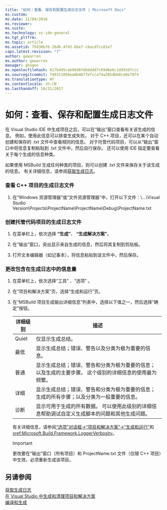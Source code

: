 ```yaml
---
title: "如何：查看、保存和配置生成日志文件 | Microsoft Docs"
ms.custom: 
ms.date: 11/04/2016
ms.reviewer: 
ms.suite: 
ms.technology: vs-ide-general
ms.tgt_pltfrm: 
ms.topic: article
ms.assetid: 75d38b76-26d6-4f43-bbe7-cbacd7cc81e7
caps.latest.revision: "7"
author: gewarren
ms.author: gewarren
manager: ghogen
ms.openlocfilehash: 617b495cab96d8fdb0ddd7c69d6e6c1dd93d7ccc
ms.sourcegitcommit: f40311056ea0b4677efcca74a285dbb0ce0e7974
ms.translationtype: HT
ms.contentlocale: zh-CN
ms.lasthandoff: 10/31/2017
---
```

# <a name="how-to-view-save-and-configure-build-log-files"></a>如何：查看、保存和配置生成日志文件
在 Visual Studio IDE 中生成项目之后，可以在“输出”窗口查看有关该生成的信息。 例如，使用此信息可以排查生成失败。 对于 C++ 项目，还可以在某个自动创建和保存的 .txt 文件中查看相同的信息。 对于托管代码项目，可以从“输出”窗口中将信息复制粘贴到 .txt 文件中，然后自行保存。 还可以使用 IDE 指定要查看关于每个生成的信息种类。  
  
 如果使用 MSBuild 生成任何种类的项目，则可以创建 .txt 文件来保存关于该生成的信息。 有关详细信息，请参阅[获取生成日志](../msbuild/obtaining-build-logs-with-msbuild.md)。  
  
### <a name="to-view-the-build-log-file-for-a-c-project"></a>查看 C++ 项目的生成日志文件  
  
1.  在“Windows 资源管理器”或“文件资源管理器”中，打开以下文件：\\...\Visual Studio Version\Projects\\ProjectName\\ProjectName\Debug\\ProjectName.txt  
  
### <a name="to-create-a-build-log-file-for-a-managed-code-project"></a>创建托管代码项目的生成日志文件  
  
1.  在菜单栏上，依次选择 **“生成”**、 **“生成解决方案”**。  
  
2.  在“输出”窗口，突出显示来自生成的信息，然后将其复制到剪贴板。  
  
3.  打开文本编辑器（如记事本），将信息粘贴到该文件中，然后保存。  
  
### <a name="to-change-the-amount-of-information-included-in-the-build-log"></a>更改包含在生成日志中的信息量  
  
1.  在菜单栏上，依次选择“工具” 、“选项” 。  
  
2.  在“项目和解决方案”页，选择“生成和运行”页。  
  
3.  在“MSBuild 项目生成输出详细信息”列表中，选择以下值之一，然后选择“确定”按钮。  
  
    |详细级别|描述|  
    |---------------------|-----------------|  
    |Quiet|仅显示生成总结。|  
    |最低|显示生成总结；错误、警告以及分类为极为重要的信息。|  
    |普通|显示生成总结；错误、警告和分类为极为重要的信息；以及生成的主要步骤。 这个级别的详细信息的使用最为频繁。|  
    |详细|显示生成总结；错误、警告和分类为极为重要的信息；生成的所有步骤；以及分类为一般重要的信息。|  
    |诊断|显示可用于生成的所有数据。 可以使用此级别的详细信息帮助调试自定义生成脚本的问题和其他生成问题。|  
  
     有关详细信息，请参阅[“选项”对话框->“项目和解决方案”->“生成和运行”](../ide/reference/options-dialog-box-projects-and-solutions-build-and-run.md)和 <xref:Microsoft.Build.Framework.LoggerVerbosity>。  
  
    > [!IMPORTANT]
    >  更改要在“输出”窗口（所有项目）和 ProjectName.txt 文件（仅限 C++ 项目）中生效，必须重新生成该项目。  
  
## <a name="see-also"></a>另请参阅  
 [获取生成日志](../msbuild/obtaining-build-logs-with-msbuild.md)   
 [在 Visual Studio 中生成和清理项目和解决方案](../ide/building-and-cleaning-projects-and-solutions-in-visual-studio.md)   
 [编译和生成](../ide/compiling-and-building-in-visual-studio.md)